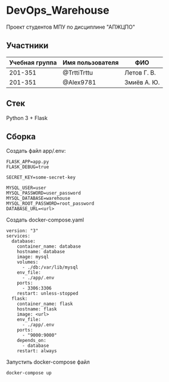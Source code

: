 # DevOps_Warehouse
Проект студентов МПУ по дисциплине "АПЖЦПО"

## Участники

| Учебная группа | Имя пользователя | ФИО                      |
|----------------|------------------|--------------------------|
| 201-351        | @TrttiTrttu      | Летов Г. В.              |
| 201-351        | @Alex9781        | Змиёв А. Ю.              |

## Стек
Python 3 + Flask

## Сборка
Создать файл app/.env:
```
FLASK_APP=app.py
FLASK_DEBUG=true

SECRET_KEY=some-secret-key

MYSQL_USER=user
MYSQL_PASSWORD=user_password
MYSQL_DATABASE=warehouse
MYSQL_ROOT_PASSWORD=root_password
DATABASE_URL=<url>
```
Создать docker-compose.yaml
```
version: "3"
services:
  database:
    container_name: database
    hostname: database
    image: mysql
    volumes:
      - ./db:/var/lib/mysql
    env_file:
      - ./app/.env
    ports:
      - 3306:3306
    restart: unless-stopped
  flask:
    container_name: flask
    hostname: flask
    image: <url>
    env_file:
      - ./app/.env
    ports:
      - "9000:9000"
    depends_on:
      - database
    restart: always

```
Запустить docker-compose файл
```
docker-compose up
```
